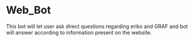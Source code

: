 # Web_Bot
This bot will let user ask direct questions regarding eriko and GRAF and bot will answer according to information present on the website.

